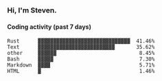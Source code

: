 ### Hi, I'm Steven.

#### Coding activity (past 7 days)
```
Rust      ▓▓▓▓▓▓▓▓▓▓▓▓▓▓▓▓▓▓▓▓▓▓▓▓▓▓▓▓▓▓  41.46%
Text      ▓▓▓▓▓▓▓▓▓▓▓▓▓▓▓▓▓▓▓▓▓▓▓▓▓       35.62%
other     ▓▓▓▓▓▓                           8.45%
Bash      ▓▓▓▓▓                            7.30%
Markdown  ▓▓▓▓                             5.71%
HTML      ▓                                1.46%
```
